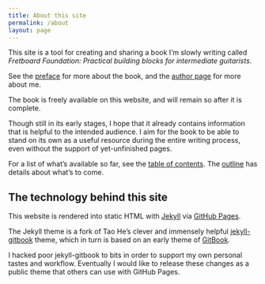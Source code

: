 ```yaml
---
title: About this site
permalink: /about
layout: page
---
```


This site is a tool for creating and sharing a book I’m slowly writing called
_Fretboard Foundation: Practical building blocks for intermediate guitarists_.

See the [preface](preface) for more about the book, 
and the [author page](author) for more about me.

The book is freely available on this website, 
and will remain so after it is complete. 

Though still in its early stages, 
I hope that it already contains information that is helpful to the intended audience. 
I aim for the book to be able to stand on its own as a useful resource during the entire writing process, 
even without the support of yet-unfinished pages. 

For a list of what’s available so far, 
see the [table of contents](toc). 
The [outline](outline) has details about what’s to come. 

## The technology behind this site

This website is rendered into static HTML with [Jekyll](https://jekyllrb.com/) via [GitHub Pages](https://pages.github.com/).

The Jekyll theme is a fork of Tao He’s clever and immensely helpful [jekyll-gitbook](https://github.com/sighingnow/jekyll-gitbook) theme, 
which in turn is based on an early theme of [GitBook](https://www.gitbook.com/).

I hacked poor jekyll-gitbook to bits in order to support my own personal tastes and workflow. 
Eventually I would like to release these changes as a public theme that others can use with GitHub Pages. 
